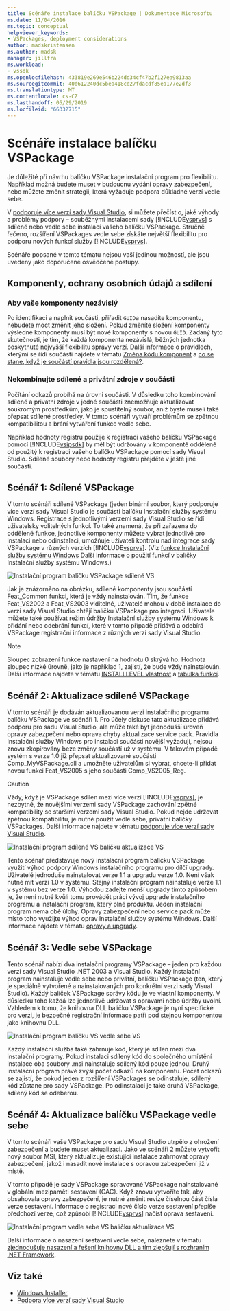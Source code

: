 ```yaml
---
title: Scénáře instalace balíčku VSPackage | Dokumentace Microsoftu
ms.date: 11/04/2016
ms.topic: conceptual
helpviewer_keywords:
- VSPackages, deployment considerations
author: madskristensen
ms.author: madsk
manager: jillfra
ms.workload:
- vssdk
ms.openlocfilehash: 433819e269e546b224dd34cf47b2f127ea9813aa
ms.sourcegitcommit: 40d612240dc5bea418cd27fdacdf85ea177e2df3
ms.translationtype: MT
ms.contentlocale: cs-CZ
ms.lasthandoff: 05/29/2019
ms.locfileid: "66332715"
---
```

# <a name="vspackage-setup-scenarios"></a>Scénáře instalace balíčku VSPackage

Je důležité při návrhu balíčku VSPackage instalační program pro flexibilitu. Například možná budete muset v budoucnu vydání opravy zabezpečení, nebo můžete změnit strategii, která vyžaduje podpora důkladné verzí vedle sebe.

V [podporuje více verzí sady Visual Studio](../../extensibility/supporting-multiple-versions-of-visual-studio.md), si můžete přečíst o, jaké výhody a problémy podpory – souběžnými instalacemi sady [!INCLUDE[vsprvs](../../code-quality/includes/vsprvs_md.md)] s sdílené nebo vedle sebe instalací vašeho balíčku VSPackage. Stručně řečeno, rozšíření VSPackages vedle sebe získáte největší flexibilitu pro podporu nových funkcí služby [!INCLUDE[vsprvs](../../code-quality/includes/vsprvs_md.md)].

Scénáře popsané v tomto tématu nejsou vaší jedinou možností, ale jsou uvedeny jako doporučené osvědčené postupy.

## <a name="components-privacy-and-sharing"></a>Komponenty, ochrany osobních údajů a sdílení

### <a name="make-your-components-independent"></a>Aby vaše komponenty nezávislý

Po identifikaci a naplnit součásti, přiřadit `GUID`a nasadíte komponentu, nebudete moct změnit jeho složení. Pokud změníte složení komponenty výsledné komponenty musí být nové komponenty s novou `GUID`. Zadaný tyto skutečnosti, je tím, že každá komponenta nezávislá, běžných jednotka poskytnuté nejvyšší flexibilitu správy verzí. Další informace o pravidlech, kterými se řídí součásti najdete v tématu [Změna kódu komponent](/windows/desktop/Msi/changing-the-component-code) a [co se stane, když je součástí pravidla jsou rozdělená?](/windows/desktop/Msi/what-happens-if-the-component-rules-are-broken).

### <a name="do-not-mix-shared-and-private-resources-in-a-component"></a>Nekombinujte sdílené a privátní zdroje v součásti

Počítání odkazů probíhá na úrovni součásti. V důsledku toho kombinování sdílené a privátní zdroje v jedné součásti znemožňuje aktualizovat soukromým prostředkům, jako je spustitelný soubor, aniž byste museli také přepsat sdílené prostředky. V tomto scénáři vytváří problémům se zpětnou kompatibilitou a brání vytváření funkce vedle sebe.

Například hodnoty registru použije k registraci vašeho balíčku VSPackage pomocí [!INCLUDE[vsipsdk](../../extensibility/includes/vsipsdk_md.md)] by měl být udržovány v komponentě odděleně od použitý k registraci vašeho balíčku VSPackage pomocí sady Visual Studio. Sdílené soubory nebo hodnoty registru přejděte v ještě jiné součásti.

## <a name="scenario-1-shared-vspackage"></a>Scénář 1: Sdílené VSPackage

V tomto scénáři sdílené VSPackage (jeden binární soubor, který podporuje více verzí sady Visual Studio je součástí balíčku Instalační služby systému Windows. Registrace s jednotlivými verzemi sady Visual Studio se řídí uživatelsky volitelných funkcí. To také znamená, že při zařazena do oddělené funkce, jednotlivé komponenty můžete vybrat jednotlivě pro instalaci nebo odinstalaci, umožňuje uživateli kontrolu nad integrace sady VSPackage v různých verzích [!INCLUDE[vsprvs](../../code-quality/includes/vsprvs_md.md)]. (Viz [funkce Instalační služby systému Windows](/windows/desktop/Msi/windows-installer-features) Další informace o použití funkcí v balíčky Instalační služby systému Windows.)

![Instalační program balíčku VSPackage sdílené VS](../../extensibility/internals/media/vs_sharedpackage.gif "VS_SharedPackage")

Jak je znázorněno na obrázku, sdílené komponenty jsou součástí Feat_Common funkci, která je vždy nainstalován. Tím, že funkce Feat_VS2002 a Feat_VS2003 viditelné, uživatelé mohou v době instalace do verzí sady Visual Studio chtějí balíčku VSPackage pro integraci. Uživatele můžete také používat režim údržby Instalační služby systému Windows k přidání nebo odebrání funkcí, které v tomto případě přidává a odebírá VSPackage registrační informace z různých verzí sady Visual Studio.

> [!NOTE]
> Sloupec zobrazení funkce nastavení na hodnotu 0 skrývá ho. Hodnota sloupec nízké úrovně, jako je například 1, zajistí, že bude vždy nainstalován. Další informace najdete v tématu [INSTALLLEVEL vlastnost](/windows/desktop/Msi/installlevel) a [tabulka funkcí](/windows/desktop/Msi/feature-table).

## <a name="scenario-2-shared-vspackage-update"></a>Scénář 2: Aktualizace sdílené VSPackage

V tomto scénáři je dodáván aktualizovanou verzi instalačního programu balíčku VSPackage ve scénáři 1. Pro účely diskuse tato aktualizace přidává podporu pro sadu Visual Studio, ale může také být jednodušší úroveň opravy zabezpečení nebo oprava chyby aktualizace service pack. Pravidla Instalační služby Windows pro instalaci součásti novější vyžadují, nejsou znovu zkopírovány beze změny součástí už v systému. V takovém případě systém s verze 1.0 již přepsat aktualizované součásti Comp_MyVSPackage.dll a umožněte uživatelům si vybrat, chcete-li přidat novou funkci Feat_VS2005 s jeho součásti Comp_VS2005_Reg.

> [!CAUTION]
> Vždy, když je VSPackage sdílen mezi více verzí [!INCLUDE[vsprvs](../../code-quality/includes/vsprvs_md.md)], je nezbytné, že novějšími verzemi sady VSPackage zachování zpětné kompatibility se staršími verzemi sady Visual Studio. Pokud nejde udržovat zpětnou kompatibilitu, je nutné použít vedle sebe, privátní balíčky VSPackages. Další informace najdete v tématu [podporuje více verzí sady Visual Studio](../../extensibility/supporting-multiple-versions-of-visual-studio.md).

![Instalační program sdílené VS balíčku aktualizace VS](../../extensibility/internals/media/vs_sharedpackageupdate.gif "VS_SharedPackageUpdate")

Tento scénář představuje nový instalační program balíčku VSPackage využití výhod podpory Windows instalačního programu pro dílčí upgrady. Uživatelé jednoduše nainstalovat verze 1.1 a upgradu verze 1.0. Není však nutné mít verzi 1.0 v systému. Stejný instalační program nainstaluje verze 1.1 v systému bez verze 1.0. Výhodou zadejte menší upgrady tímto způsobem je, že není nutné kvůli tomu provádět práci vývoj upgrade instalačního programu a instalační program, který plně produktu. Jeden instalační program nemá obě úlohy. Opravy zabezpečení nebo service pack může místo toho využijte výhod oprav Instalační služby systému Windows. Další informace najdete v tématu [opravy a upgrady](/windows/desktop/Msi/patching-and-upgrades).

## <a name="scenario-3-side-by-side-vspackage"></a>Scénář 3: Vedle sebe VSPackage

Tento scénář nabízí dva instalační programy VSPackage – jeden pro každou verzi sady Visual Studio .NET 2003 a Visual Studio. Každý instalační program nainstaluje vedle sebe nebo privátní, balíčku VSPackage (ten, který je speciálně vytvořené a nainstalovaných pro konkrétní verzi sady Visual Studio). Každý balíček VSPackage správy kódu je ve vlastní komponenty. V důsledku toho každá lze jednotlivě udržovat s opravami nebo údržby uvolní. Vzhledem k tomu, že knihovna DLL balíčku VSPackage je nyní specifické pro verzi, je bezpečné registrační informace patří pod stejnou komponentou jako knihovnu DLL.

![Instalační program balíčku VS vedle sebe VS](../../extensibility/internals/media/vs_sbys_package.gif "VS_SbyS_Package")

Každý instalační služba také zahrnuje kód, který je sdílen mezi dva instalační programy. Pokud instalaci sdílený kód do společného umístění instalace oba soubory .msi nainstaluje sdílený kód pouze jednou. Druhý instalační program právě zvýší počet odkazů na komponentu. Počet odkazů se zajistí, že pokud jeden z rozšíření VSPackages se odinstaluje, sdílený kód zůstane pro sady VSPackage. Po odinstalaci je také druhá VSPackage, sdílený kód se odeberou.

## <a name="scenario-4-side-by-side-vspackage-update"></a>Scénář 4: Aktualizace balíčku VSPackage vedle sebe

V tomto scénáři vaše VSPackage pro sadu Visual Studio utrpělo z ohrožení zabezpečení a budete muset aktualizaci. Jako ve scénáři 2 můžete vytvořit nový soubor MSI, který aktualizuje existující instalace zahrnovat opravy zabezpečení, jakož i nasadit nové instalace s opravou zabezpečení již v místě.

V tomto případě je sady VSPackage spravované VSPackage nainstalované v globální mezipaměti sestavení (GAC). Když znovu vytvoříte tak, aby obsahovala opravy zabezpečení, je nutné změnit revize číselnou část čísla verze sestavení. Informace o registraci nové číslo verze sestavení přepíše předchozí verze, což způsobí [!INCLUDE[vsprvs](../../code-quality/includes/vsprvs_md.md)] načíst oprava sestavení.

![Instalační program vedle sebe VS balíčku aktualizace VS](../../extensibility/internals/media/vs_sbys_packageupdate.gif "VS_SbyS_PackageUpdate")

Další informace o nasazení sestavení vedle sebe, naleznete v tématu [zjednodušuje nasazení a řešení knihovny DLL a tím zlepšují s rozhraním .NET Framework](https://msdn.microsoft.com/library/ms973843.aspx).

## <a name="see-also"></a>Viz také

- [Windows Installer](/windows/desktop/Msi/windows-installer-portal)
- [Podpora více verzí sady Visual Studio](../../extensibility/supporting-multiple-versions-of-visual-studio.md)